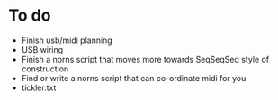# To do
- Finish usb/midi planning
- USB wiring
- Finish a norns script that moves more towards SeqSeqSeq style of construction
- Find or write a norns script that can co-ordinate midi for you
- tickler.txt
